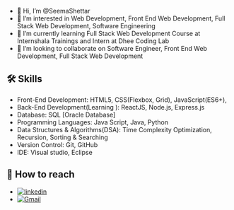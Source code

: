 - 👋 Hi, I’m @SeemaShettar
- 👀 I’m interested in Web Development, Front End Web Development, Full Stack Web Development, Software Engineering
- 🌱 I’m currently learning Full Stack Web Development Course at Internshala Trainings and Intern at Dhee Coding Lab 
- 💞️ I’m looking to collaborate on Software Engineer, Front End Web Development, Full Stack Web Development


<!---
seemashettar13/seemashettar13 is a ✨ special ✨ repository because its `README.md` (this file) appears on your GitHub profile.
You can click the Preview link to take a look at your changes.
--->

## 🛠 Skills
- Front-End Development: HTML5, CSS(Flexbox, Grid), JavaScript(ES6+),
- Back-End Development(Learning ): ReactJS, Node.js, Express.js
- Database: SQL [Oracle Database]
- Programming Languages: Java Script, Java, Python
- Data Structures & Algorithms(DSA): Time Complexity Optimization, Recursion, Sorting & Searching
- Version Control: Git, GitHub
- IDE: Visual studio, Eclipse
  



## 🔗 How to reach
- [![linkedin](https://img.shields.io/badge/linkedin-0A66C2?style=for-the-badge&logo=linkedin&logoColor=white)](https://www.linkedin.com/in/seema-shettar/)
- [![Gmail](https://img.icons8.com/color/48/000000/gmail.png)](mailto:seemashettar13@gmail.com?subject=Regarding%20Your%20GitHub%20Repo)
